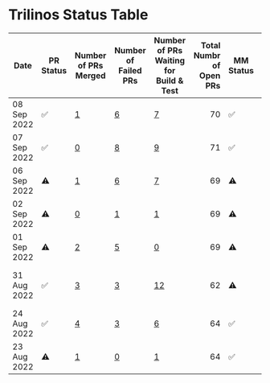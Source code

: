 # Trilinos Status Table
|   Date    |    PR Status     |                                                               Number of PRs Merged                                                                |                                                                        Number of Failed PRs                                                                         |                                                                     Number of PRs Waiting for Build & Test                                                                     |Total Numbr of Open PRs|    MM Status     |                                                        Number of Successful Master Merges                                                        |                                                                                                                   Jira Ticket #                                                                                                                    |
|-----------|------------------|---------------------------------------------------------------------------------------------------------------------------------------------------|---------------------------------------------------------------------------------------------------------------------------------------------------------------------|--------------------------------------------------------------------------------------------------------------------------------------------------------------------------------|----------------------:|------------------|--------------------------------------------------------------------------------------------------------------------------------------------------|----------------------------------------------------------------------------------------------------------------------------------------------------------------------------------------------------------------------------------------------------|
|08 Sep 2022|:white_check_mark:|[1](https://github.com/trilinos/Trilinos/pulls?q=is%3Apr+merged%3A2022-09-07T12%3A00%3A00-07%3A00..2022-09-08T12%3A00%3A00-07%3A00+base%3Adevelop+)|[6](https://github.com/trilinos/Trilinos/pulls?q=is%3Apr+updated%3A2022-09-07T12%3A00%3A00-07%3A00..2022-09-08T12%3A00%3A00-07%3A00+base%3Adevelop+status%3Afailure+)|[7](https://github.com/trilinos/Trilinos/pulls?q=is%3Apr+is%3Aopen+updated%3A2022-09-07T12%3A00%3A00-07%3A00..2022-09-08T12%3A00%3A00-07%3A00+base%3Adevelop+status%3Apending+) |                     70|:white_check_mark:|[0](https://github.com/trilinos/Trilinos/pulls?q=is%3Apr+merged%3A2022-08-22T12%3A00%3A00-07%3A00..2022-08-23T12%3A00%3A00-07%3A00+base%3Amaster+)|[TrilFrame-435](https://sems-atlassian-son.sandia.gov/jira/browse/TRILFRAME-435)                                                                                                                                                                    |
|07 Sep 2022|:white_check_mark:|[0](https://github.com/trilinos/Trilinos/pulls?q=is%3Apr+merged%3A2022-09-06T12%3A00%3A00-07%3A00..2022-09-07T12%3A00%3A00-07%3A00+base%3Adevelop+)|[8](https://github.com/trilinos/Trilinos/pulls?q=is%3Apr+updated%3A2022-09-06T12%3A00%3A00-07%3A00..2022-09-07T12%3A00%3A00-07%3A00+base%3Adevelop+status%3Afailure+)|[9](https://github.com/trilinos/Trilinos/pulls?q=is%3Apr+is%3Aopen+updated%3A2022-09-06T12%3A00%3A00-07%3A00..2022-09-07T12%3A00%3A00-07%3A00+base%3Adevelop+status%3Apending+) |                     71|:white_check_mark:|[0](https://github.com/trilinos/Trilinos/pulls?q=is%3Apr+merged%3A2022-08-22T12%3A00%3A00-07%3A00..2022-08-23T12%3A00%3A00-07%3A00+base%3Amaster+)|[TrilFrame-435](https://sems-atlassian-son.sandia.gov/jira/browse/TRILFRAME-435)                                                                                                                                                                    |
|06 Sep 2022|:warning:         |[1](https://github.com/trilinos/Trilinos/pulls?q=is%3Apr+merged%3A2022-09-05T12%3A00%3A00-07%3A00..2022-09-06T12%3A00%3A00-07%3A00+base%3Adevelop+)|[6](https://github.com/trilinos/Trilinos/pulls?q=is%3Apr+updated%3A2022-09-05T12%3A00%3A00-07%3A00..2022-09-06T12%3A00%3A00-07%3A00+base%3Adevelop+status%3Afailure+)|[7](https://github.com/trilinos/Trilinos/pulls?q=is%3Apr+is%3Aopen+updated%3A2022-09-05T12%3A00%3A00-07%3A00..2022-09-06T12%3A00%3A00-07%3A00+base%3Adevelop+status%3Apending+) |                     69|:warning:         |[0](https://github.com/trilinos/Trilinos/pulls?q=is%3Apr+merged%3A2022-08-22T12%3A00%3A00-07%3A00..2022-08-23T12%3A00%3A00-07%3A00+base%3Amaster+)|[TrilFrame-435](https://sems-atlassian-son.sandia.gov/jira/browse/TRILFRAME-435)                                                                                                                                                                    |
|02 Sep 2022|:warning:         |[0](https://github.com/trilinos/Trilinos/pulls?q=is%3Apr+merged%3A2022-09-01T12%3A00%3A00-07%3A00..2022-09-02T12%3A00%3A00-07%3A00+base%3Adevelop+)|[1](https://github.com/trilinos/Trilinos/pulls?q=is%3Apr+updated%3A2022-09-01T12%3A00%3A00-07%3A00..2022-09-02T12%3A00%3A00-07%3A00+base%3Adevelop+status%3Afailure+)|[1](https://github.com/trilinos/Trilinos/pulls?q=is%3Apr+is%3Aopen+updated%3A2022-09-01T12%3A00%3A00-07%3A00..2022-09-02T12%3A00%3A00-07%3A00+base%3Adevelop+status%3Apending+) |                     69|:warning:         |[0](https://github.com/trilinos/Trilinos/pulls?q=is%3Apr+merged%3A2022-08-22T12%3A00%3A00-07%3A00..2022-08-23T12%3A00%3A00-07%3A00+base%3Amaster+)|[TrilFrame-435](https://sems-atlassian-son.sandia.gov/jira/browse/TRILFRAME-435)                                                                                                                                                                    |
|01 Sep 2022|:warning:         |[2](https://github.com/trilinos/Trilinos/pulls?q=is%3Apr+merged%3A2022-08-31T12%3A00%3A00-07%3A00..2022-09-01T12%3A00%3A00-07%3A00+base%3Adevelop+)|[5](https://github.com/trilinos/Trilinos/pulls?q=is%3Apr+updated%3A2022-08-31T12%3A00%3A00-07%3A00..2022-09-01T12%3A00%3A00-07%3A00+base%3Adevelop+status%3Afailure+)|[0](https://github.com/trilinos/Trilinos/pulls?q=is%3Apr+is%3Aopen+updated%3A2022-08-31T12%3A00%3A00-07%3A00..2022-08-31T12%3A00%3A00-07%3A00+base%3Adevelop+status%3Apending+) |                     69|:warning:         |[0](https://github.com/trilinos/Trilinos/pulls?q=is%3Apr+merged%3A2022-08-22T12%3A00%3A00-07%3A00..2022-08-23T12%3A00%3A00-07%3A00+base%3Amaster+)|[TrilFrame-435](https://sems-atlassian-son.sandia.gov/jira/browse/TRILFRAME-435)                                                                                                                                                                    |
|31 Aug 2022|:white_check_mark:|[3](https://github.com/trilinos/Trilinos/pulls?q=is%3Apr+merged%3A2022-08-30T12%3A00%3A00-07%3A00..2022-08-31T12%3A00%3A00-07%3A00+base%3Adevelop+)|[3](https://github.com/trilinos/Trilinos/pulls?q=is%3Apr+updated%3A2022-08-30T12%3A00%3A00-07%3A00..2022-08-31T12%3A00%3A00-07%3A00+base%3Adevelop+status%3Afailure+)|[12](https://github.com/trilinos/Trilinos/pulls?q=is%3Apr+is%3Aopen+updated%3A2022-08-30T12%3A00%3A00-07%3A00..2022-08-31T12%3A00%3A00-07%3A00+base%3Adevelop+status%3Apending+)|                     62|:warning:         |[0](https://github.com/trilinos/Trilinos/pulls?q=is%3Apr+merged%3A2022-08-22T12%3A00%3A00-07%3A00..2022-08-23T12%3A00%3A00-07%3A00+base%3Amaster+)|['[TRILFRAME-432](https://sems-atlassian-son.sandia.gov/jira/projects/TRILFRAME/issues/TRILFRAME-432?filter=allopenissues)', '[TRILFRAME-433](https://sems-atlassian-son.sandia.gov/jira/projects/TRILFRAME/issues/TRILFRAME-433?filter=allissues)']|
|24 Aug 2022|:white_check_mark:|[4](https://github.com/trilinos/Trilinos/pulls?q=is%3Apr+merged%3A2022-08-23T12%3A00%3A00-07%3A00..2022-08-24T12%3A00%3A00-07%3A00+base%3Adevelop) |[3](https://github.com/trilinos/Trilinos/pulls?q=is%3Apr+updated%3A2022-08-23T12%3A00%3A00-07%3A00..2022-08-24T12%3A00%3A00-07%3A00+base%3Adevelop+status%3Afailure) |[6](https://github.com/trilinos/Trilinos/pulls?q=is%3Apr+is%3Aopen+updated%3A2022-08-23T12%3A00%3A00-07%3A00..2022-08-24T12%3A00%3A00-07%3A00+base%3Adevelop+status%3Apending+) |                     64|:white_check_mark:|[0](https://github.com/trilinos/Trilinos/pulls?q=is%3Apr+merged%3A2022-08-22T12%3A00%3A00-07%3A00..2022-08-23T12%3A00%3A00-07%3A00+base%3Amaster+)|[]()                                                                                                                                                                                                                                                |
|23 Aug 2022|:warning:         |[1](https://github.com/trilinos/Trilinos/pulls?q=is%3Apr+merged%3A2022-08-22T12%3A00%3A00-07%3A00..2022-08-23T12%3A00%3A00-07%3A00+base%3Adevelop) |[0](https://github.com/trilinos/Trilinos/pulls?q=is%3Apr+updated%3A2022-08-22T12%3A00%3A00-07%3A00..2022-08-23T12%3A00%3A00-07%3A00+base%3Adevelop+status%3Afailure) |[1](https://github.com/trilinos/Trilinos/pulls?q=is%3Apr+is%3Aopen+updated%3A2022-08-22T12%3A00%3A00-07%3A00..2022-08-23T12%3A00%3A00-07%3A00+base%3Adevelop+status%3Apending+) |                     64|:white_check_mark:|[0](https://github.com/trilinos/Trilinos/pulls?q=is%3Apr+merged%3A2022-08-22T12%3A00%3A00-07%3A00..2022-08-23T12%3A00%3A00-07%3A00+base%3Amaster+)|[TRILFRAME-423](https://sems-atlassian-son.sandia.gov/jira/browse/TRILFRAME-423)                                                                                                                                                                    |

